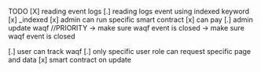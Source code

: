 TODO
[X] reading event logs
[.] reading logs event using indexed keyword
[x] _indexed 
[x] admin can run specific smart contract
[x] can pay
[.] admin update waqf //PRIORITY
    -> make sure waqf event is closed
    -> make sure waqf event is closed

[.] user can track waqf
[.] only specific user role can request specific page and data
[x] smart contract on update